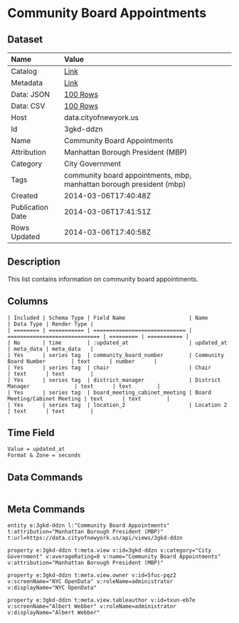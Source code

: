 # Community Board Appointments

## Dataset

| Name | Value |
| :--- | :---- |
| Catalog | [Link](https://catalog.data.gov/dataset/community-board-appointments-699cb) |
| Metadata | [Link](https://data.cityofnewyork.us/api/views/3gkd-ddzn) |
| Data: JSON | [100 Rows](https://data.cityofnewyork.us/api/views/3gkd-ddzn/rows.json?max_rows=100) |
| Data: CSV | [100 Rows](https://data.cityofnewyork.us/api/views/3gkd-ddzn/rows.csv?max_rows=100) |
| Host | data.cityofnewyork.us |
| Id | 3gkd-ddzn |
| Name | Community Board Appointments |
| Attribution | Manhattan Borough President (MBP) |
| Category | City Government |
| Tags | community board appointments, mbp, manhattan borough president (mbp) |
| Created | 2014-03-06T17:40:48Z |
| Publication Date | 2014-03-06T17:41:51Z |
| Rows Updated | 2014-03-06T17:40:58Z |

## Description

This list contains information on community board appointments.

## Columns

```ls
| Included | Schema Type | Field Name                    | Name                          | Data Type | Render Type |
| ======== | =========== | ============================= | ============================= | ========= | =========== |
| No       | time        | :updated_at                   | updated_at                    | meta_data | meta_data   |
| Yes      | series tag  | community_board_number        | Community Board Number        | text      | number      |
| Yes      | series tag  | chair                         | Chair                         | text      | text        |
| Yes      | series tag  | district_manager              | District Manager              | text      | text        |
| Yes      | series tag  | board_meeting_cabinet_meeting | Board Meeting/Cabinet Meeting | text      | text        |
| Yes      | series tag  | location_2                    | Location 2                    | text      | text        |
```

## Time Field

```ls
Value = updated_at
Format & Zone = seconds
```

## Data Commands

```ls
```

## Meta Commands

```ls
entity e:3gkd-ddzn l:"Community Board Appointments" t:attribution="Manhattan Borough President (MBP)" t:url=https://data.cityofnewyork.us/api/views/3gkd-ddzn

property e:3gkd-ddzn t:meta.view v:id=3gkd-ddzn v:category="City Government" v:averageRating=0 v:name="Community Board Appointments" v:attribution="Manhattan Borough President (MBP)"

property e:3gkd-ddzn t:meta.view.owner v:id=5fuc-pqz2 v:screenName="NYC OpenData" v:roleName=administrator v:displayName="NYC OpenData"

property e:3gkd-ddzn t:meta.view.tableauthor v:id=txun-eb7e v:screenName="Albert Webber" v:roleName=administrator v:displayName="Albert Webber"
```